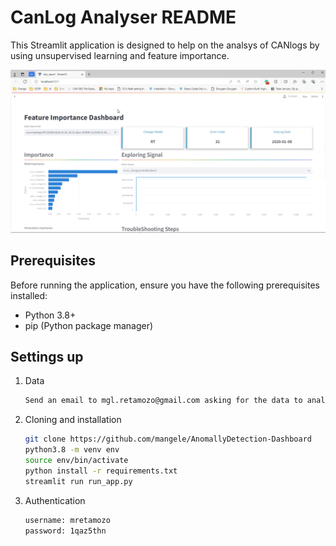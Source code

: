 # CanLog Analyser README

This Streamlit application is designed to help on the analsys of CANlogs by using unsupervised learning 
and feature importance.


[![Watch the video](./dash.png)](https://drive.google.com/file/d/1l2o_gAu74I6K62RZyPR7UiA9fkQwZUsZ/view?usp=sharing)

## Prerequisites

Before running the application, ensure you have the following prerequisites installed:

- Python 3.8+
- pip (Python package manager)

## Settings up
1. Data
   ```bash
   Send an email to mgl.retamozo@gmail.com asking for the data to analyse.
   ```

2. Cloning and installation

   ```bash
   git clone https://github.com/mangele/AnomallyDetection-Dashboard
   python3.8 -m venv env
   source env/bin/activate
   python install -r requirements.txt
   streamlit run run_app.py
   ```
3. Authentication
   ```bash
   username: mretamozo
   password: 1qaz5thn
   ```
	
